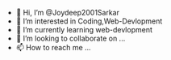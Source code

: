 - 👋 Hi, I’m @Joydeep2001Sarkar
- 👀 I’m interested in Coding,Web-Devlopment 
- 🌱 I’m currently learning web-devlopment 
- 💞️ I’m looking to collaborate on ...
- 📫 How to reach me ...

<!---
Joydeep2001Sarkar/Joydeep2001Sarkar is a ✨ special ✨ repository because its `README.md` (this file) appears on your GitHub profile.
You can click the Preview link to take a look at your changes.
--->
